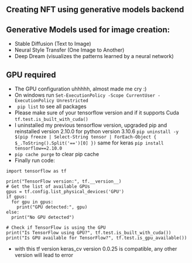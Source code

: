 ## Creating NFT using generative models backend

## Generative Models used for image creation:
- Stable Diffusion (Text to Image)
- Neural Style Transfer (One Image to Another)
- Deep Dream (visualizes the patterns learned by a neural network)

## GPU required
- The GPU configuration uhhhhh, almost made me cry :)
- On windows run `Set-ExecutionPolicy -Scope CurrentUser -ExecutionPolicy Unrestricted` 
- ``` pip list``` to see all packages
- Please make sure of your tensorflow version and if it supports Cuda
 `tf.test.is_built_with_cuda()`
- I uninstalled my previous tensorflow version, upgraded pip and reinstalled version 2.10.0 for python version 3.10.6
``` pip uninstall -y $(pip freeze | Select-String tensor | ForEach-Object { $_.ToString().Split('==')[0] }) ``` same for keras
`pip install tensorflow==2.10.0 `
- `pip cache purge` to clear pip cache
- Finally run code:
``` 
import tensorflow as tf

print("TensorFlow version:", tf.__version__)
# Get the list of available GPUs
gpus = tf.config.list_physical_devices('GPU')
if gpus:
  for gpu in gpus:
    print("GPU detected:", gpu)
else:
  print("No GPU detected")

# Check if TensorFlow is using the GPU
print("Is TensorFlow using GPU?", tf.test.is_built_with_cuda())
print("Is GPU available for TensorFlow?", tf.test.is_gpu_available()) 
```

- with this tf version keras_cv version 0.0.25 is compatible, any other version will lead to error
